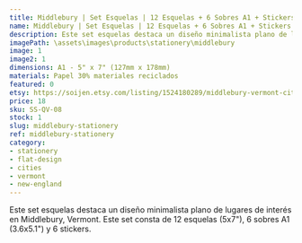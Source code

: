 ```yaml
---
title: Middlebury | Set Esquelas | 12 Esquelas + 6 Sobres A1 + Stickers
name: Middlebury | Set Esquelas | 12 Esquelas + 6 Sobres A1 + Stickers
description: Este set esquelas destaca un diseño minimalista plano de lugares de interés en Middlebury, Vermont. Este set consta de 12 esquelas (5x7"), 6 sobres A1 (3.6x5.1") y 6 stickers.
imagePath: \assets\images\products\stationery\middlebury
image: 1
image2: 1
dimensions: A1 - 5" x 7" (127mm x 178mm)
materials: Papel 30% materiales reciclados
featured: 0
etsy: https://soijen.etsy.com/listing/1524180289/middlebury-vermont-cityscape-stationery?utm_source=Copy&utm_medium=ListingManager&utm_campaign=Share&utm_term=so.lmsm&share_time=1695260348252
price: 18
sku: SS-QV-08
stock: 1
slug: middlebury-stationery
ref: middlebury-stationery
category:
- stationery
- flat-design
- cities
- vermont
- new-england
---
```

Este set esquelas destaca un diseño minimalista plano de lugares de interés en Middlebury, Vermont. Este set consta de 12 esquelas (5x7"), 6 sobres A1 (3.6x5.1") y 6 stickers. 